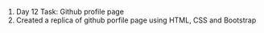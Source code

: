 1) Day 12 Task: Github profile page
2) Created a replica of github porfile page using HTML, CSS and Bootstrap